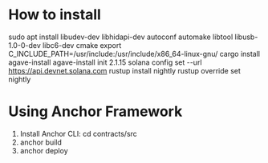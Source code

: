 # How to install

sudo apt install libudev-dev libhidapi-dev autoconf automake libtool libusb-1.0-0-dev libc6-dev cmake
export C_INCLUDE_PATH=/usr/include:/usr/include/x86_64-linux-gnu/
cargo install agave-install
agave-install init 2.1.15
solana config set --url https://api.devnet.solana.com
rustup install nightly
rustup override set nightly

# Using Anchor Framework

1. Install Anchor CLI:
cd contracts/src
1. anchor build
2. anchor deploy